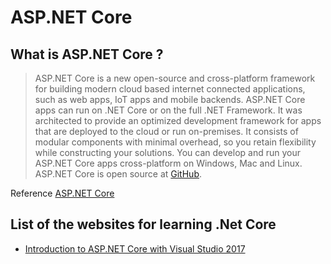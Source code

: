 ASP.NET Core
=====================================

What is ASP.NET Core ?
-------------------------------------
> ASP.NET Core is a new open-source and cross-platform framework for building modern cloud based internet connected applications, such as web apps, IoT apps and mobile backends. ASP.NET Core apps can run on .NET Core or on the full .NET Framework. It was architected to provide an optimized development framework for apps that are deployed to the cloud or run on-premises. It consists of modular components with minimal overhead, so you retain flexibility while constructing your solutions. You can develop and run your ASP.NET Core apps cross-platform on Windows, Mac and Linux. ASP.NET Core is open source at [GitHub](https://github.com/aspnet/home).

Reference [ASP.NET Core](https://docs.microsoft.com/en-us/aspnet/core/)


## List of the websites for learning .Net Core
- [Introduction to ASP.NET Core with Visual Studio 2017](https://mva.microsoft.com/en-US/training-courses/introduction-to-asp-net-core-1-0-16841?l=JWZaodE6C_5706218965)
